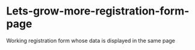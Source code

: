 # Lets-grow-more-registration-form-page
Working registration form whose data is displayed in the  same page


